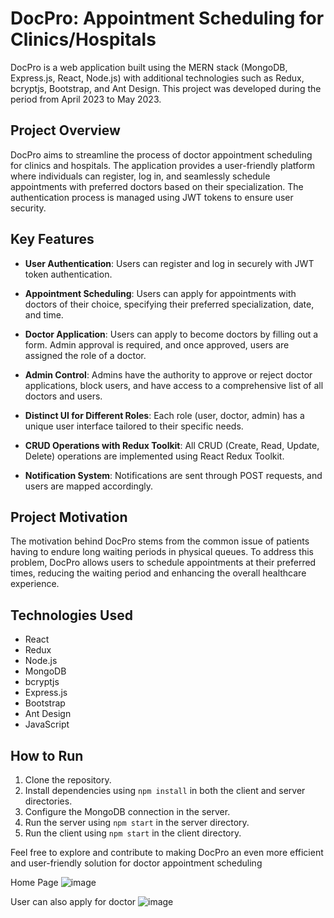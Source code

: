 # DocPro: Appointment Scheduling for Clinics/Hospitals

DocPro is a web application built using the MERN stack (MongoDB, Express.js, React, Node.js) with additional technologies such as Redux, bcryptjs, Bootstrap, and Ant Design. This project was developed during the period from April 2023 to May 2023.

## Project Overview

DocPro aims to streamline the process of doctor appointment scheduling for clinics and hospitals. The application provides a user-friendly platform where individuals can register, log in, and seamlessly schedule appointments with preferred doctors based on their specialization. The authentication process is managed using JWT tokens to ensure user security.

## Key Features

- **User Authentication**: Users can register and log in securely with JWT token authentication.
  
- **Appointment Scheduling**: Users can apply for appointments with doctors of their choice, specifying their preferred specialization, date, and time.

- **Doctor Application**: Users can apply to become doctors by filling out a form. Admin approval is required, and once approved, users are assigned the role of a doctor.

- **Admin Control**: Admins have the authority to approve or reject doctor applications, block users, and have access to a comprehensive list of all doctors and users.

- **Distinct UI for Different Roles**: Each role (user, doctor, admin) has a unique user interface tailored to their specific needs.

- **CRUD Operations with Redux Toolkit**: All CRUD (Create, Read, Update, Delete) operations are implemented using React Redux Toolkit.

- **Notification System**: Notifications are sent through POST requests, and users are mapped accordingly.

## Project Motivation

The motivation behind DocPro stems from the common issue of patients having to endure long waiting periods in physical queues. To address this problem, DocPro allows users to schedule appointments at their preferred times, reducing the waiting period and enhancing the overall healthcare experience.

## Technologies Used

- React
- Redux
- Node.js
- MongoDB
- bcryptjs
- Express.js
- Bootstrap
- Ant Design
- JavaScript

## How to Run

1. Clone the repository.
2. Install dependencies using `npm install` in both the client and server directories.
3. Configure the MongoDB connection in the server.
4. Run the server using `npm start` in the server directory.
5. Run the client using `npm start` in the client directory.

Feel free to explore and contribute to making DocPro an even more efficient and user-friendly solution for doctor appointment scheduling

Home Page
![image](https://github.com/sourajsarkar/project1/assets/98710029/6950b1cf-fc7b-4b67-8770-082fdb56a906)

User can also apply for doctor
![image](https://github.com/sourajsarkar/project1/assets/98710029/82d9c9a9-8d2f-47ff-9b4f-d56e540d5cd1)


